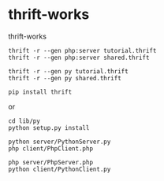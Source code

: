 # thrift-works
thrift-works

```
thrift -r --gen php:server tutorial.thrift
thrift -r --gen php:server shared.thrift
```

```
thrift -r --gen py tutorial.thrift
thrift -r --gen py shared.thrift
```

```
pip install thrift
```

or

```
cd lib/py
python setup.py install
```

```
python server/PythonServer.py
php client/PhpClient.php
```

```
php server/PhpServer.php
python client/PythonClient.py
```
